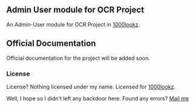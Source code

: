 ## Admin User module for OCR Project

An Admin-User module for OCR Project in [1000lookz](http://www.1000lookz.com/).

## Official Documentation

Official documentation for the project will be added soon.

### License

License? Nothing licensed under my name. Licensed for [1000lookz](http://www.1000lookz.com/).

Well, I hope so I didn't left any backdoor here. Found any errors? [Mail me](mailto:kumaranvpl@gmail.com?Subject=Hi%20Kums)
